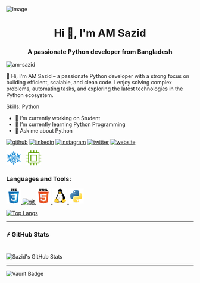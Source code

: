 ![Image](https://giffiles.alphacoders.com/362/36218.gif)
<h1 align="center">Hi 👋, I'm AM Sazid</h1>
<h3 align="center">A passionate Python developer from Bangladesh</h3>
<p align="left"> <img src="https://komarev.com/ghpvc/?username=am-sazid&label=Profile%20views&color=0e75b6&style=flat" alt="am-sazid" /> </p>
👋 Hi, I'm AM Sazid – a passionate Python developer with a strong focus on building efficient, scalable, and clean code. I enjoy solving complex problems, automating tasks, and exploring the latest technologies in the Python ecosystem.



Skills: Python

- 🔭 I’m currently working on Student 
- 🌱 I’m currently learning Python Programming 
- 💬 Ask me about Python  


[<img src='https://cdn.jsdelivr.net/npm/simple-icons@3.0.1/icons/github.svg' alt='github' height='40'>](https://github.com/am-sazid)  [<img src='https://cdn.jsdelivr.net/npm/simple-icons@3.0.1/icons/linkedin.svg' alt='linkedin' height='40'>](https://www.linkedin.com/in/am-sazid-205673316//)  [<img src='https://cdn.jsdelivr.net/npm/simple-icons@3.0.1/icons/instagram.svg' alt='instagram' height='40'>](https://www.instagram.com/am_sazid/)  [<img src='https://cdn.jsdelivr.net/npm/simple-icons@3.0.1/icons/twitter.svg' alt='twitter' height='40'>](https://twitter.com/@AMSazid1)  [<img src='https://cdn.jsdelivr.net/npm/simple-icons@3.0.1/icons/icloud.svg' alt='website' height='40'>](https://am-sazid.github.io/am-sazid11/?fbclid=IwY2xjawF3fkpleHRuA2FlbQIxMAABHZJekpbMkPFvfaYFyT7Z-rUMILfR3Bu5vcsPBW1i8BWmxSAaH4tIgikzpQ_aem_81dHM34-Dp3BWcZttmZPZA)  

<a href='https://archiveprogram.github.com/'><img src='https://raw.githubusercontent.com/acervenky/animated-github-badges/master/assets/acbadge.gif' width='40' height='40'></a> <a href='https://docs.github.com/en/developers'><img src='https://raw.githubusercontent.com/acervenky/animated-github-badges/master/assets/devbadge.gif' width='40' height='40'></a> 

<h3 align="left">Languages and Tools:</h3>
<p align="left"> <a href="https://www.w3schools.com/css/" target="_blank" rel="noreferrer"> <img src="https://raw.githubusercontent.com/devicons/devicon/master/icons/css3/css3-original-wordmark.svg" alt="css3" width="40" height="40"/> </a> <a href="https://git-scm.com/" target="_blank" rel="noreferrer"> <img src="https://www.vectorlogo.zone/logos/git-scm/git-scm-icon.svg" alt="git" width="40" height="40"/> </a> <a href="https://www.w3.org/html/" target="_blank" rel="noreferrer"> <img src="https://raw.githubusercontent.com/devicons/devicon/master/icons/html5/html5-original-wordmark.svg" alt="html5" width="40" height="40"/> </a> <a href="https://www.linux.org/" target="_blank" rel="noreferrer"> <img src="https://raw.githubusercontent.com/devicons/devicon/master/icons/linux/linux-original.svg" alt="linux" width="40" height="40"/> </a> <a href="https://www.python.org" target="_blank" rel="noreferrer"> <img src="https://raw.githubusercontent.com/devicons/devicon/master/icons/python/python-original.svg" alt="python" width="40" height="40"/> </a> </p>





[![Top Langs](https://github-readme-stats.vercel.app/api/top-langs/?username=am-sazid)](https://github.com/anuraghazra/github-readme-stats)

---
  ### :zap: GitHub Stats
  <br/>
  <img align="center" alt="Sazid's GitHub Stats" src="https://github-readme-stats.vercel.app/api?username=am-sazid&show_icons=true&theme=tokyonight" />
<br />

---
![Vaunt Badge](https://api.vaunt.dev/v1/github/entities/am-sazid/contributions?format=svg&private=false)  






